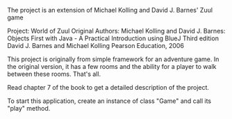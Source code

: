 The project is an extension of Michael Kolling and David J. Barnes' Zuul game

Project: World of Zuul
Original Authors: Michael Kolling and David J. Barnes:
   Objects First with Java - A Practical Introduction using BlueJ
   Third edition
   David J. Barnes and Michael Kolling
   Pearson Education, 2006
   
This project is originally from simple framework for an adventure game. In the original version, it has a few rooms and the ability for a player to walk between these rooms.
That's all.

Read chapter 7 of the book to get a detailed description of the project.

To start this application, create an instance of class "Game" and call its "play" method.
